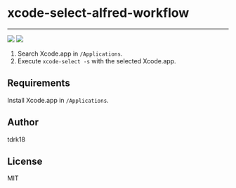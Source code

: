 # xcode-select-alfred-workflow
---
![](https://github.com/tdrk18/xcode-select-alfred-workflow/workflows/Lint/badge.svg?branch=master)
![](https://github.com/tdrk18/xcode-select-alfred-workflow/workflows/Test/badge.svg?branch=master)

1. Search Xcode.app in `/Applications`.
2. Execute `xcode-select -s` with the selected Xcode.app.

## Requirements
Install Xcode.app in `/Applications`.

## Author
tdrk18

## License
MIT
